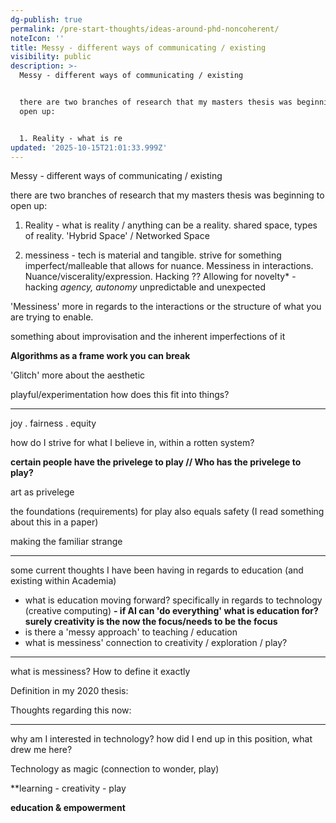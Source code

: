 ```yaml
---
dg-publish: true
permalink: /pre-start-thoughts/ideas-around-phd-noncoherent/
noteIcon: ''
title: Messy - different ways of communicating / existing
visibility: public
description: >-
  Messy - different ways of communicating / existing


  there are two branches of research that my masters thesis was beginning to
  open up:


  1. Reality - what is re
updated: '2025-10-15T21:01:33.999Z'
---
```


Messy - different ways of communicating / existing

there are two branches of research that my masters thesis was beginning to open up:

1. Reality - what is reality / anything can be a reality. shared space, types of reality. 'Hybrid Space' / Networked Space

2. messiness - tech is material and tangible. strive for something imperfect/malleable that allows for nuance. Messiness in interactions. Nuance/viscerality/expression. Hacking ?? Allowing for novelty* - hacking
*agency, autonomy*
unpredictable and unexpected

'Messiness' more in regards to the interactions or the structure of what you are trying to enable.

something about improvisation and the inherent imperfections of it

**Algorithms as a frame work you can break**

'Glitch' more about the aesthetic

playful/experimentation how does this fit into things?

---
joy . fairness . equity

how do I strive for what I believe in, within a rotten system?

**certain people have the privelege to play // Who has the privelege to play?**

art as privelege

the foundations (requirements) for play also equals safety (I read something about this in a paper)

making the familiar strange

--------
some current thoughts I have been having in regards to education (and existing within Academia)

- what is education moving forward? specifically in regards to technology (creative computing)
**- if AI can 'do everything' what is education for? surely creativity is the now the focus/needs to be the focus**
- is there a 'messy approach' to teaching / education
- what is messiness' connection to creativity / exploration / play?

------
what is messiness? How to define it exactly

Definition in my 2020 thesis:

Thoughts regarding this now:

------
why am I interested in technology? how did I end up in this position, what drew me here? 

Technology as magic (connection to wonder, play)

**learning - creativity - play 

**education & empowerment**
